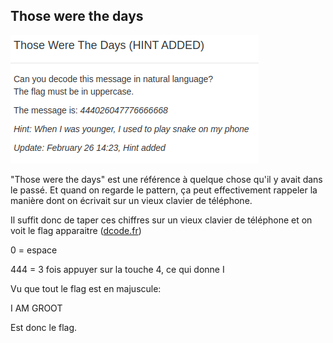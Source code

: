 ## Those were the days

![statement](challenge.png)

"Those were the days" est une référence à quelque chose qu'il y avait dans le passé. Et quand on regarde le pattern, ça peut effectivement rappeler la manière dont on écrivait sur un vieux clavier de téléphone.

Il suffit donc de taper ces chiffres sur un vieux clavier de téléphone et on voit le flag apparaitre ([dcode.fr](https://www.dcode.fr/code-clavier-telephone))

0 = espace

444 = 3 fois appuyer sur la touche 4, ce qui donne I

Vu que tout le flag est en majuscule:

I AM GROOT

Est donc le flag.

